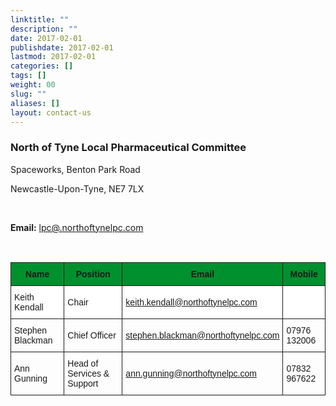 ```yaml
---
linktitle: ""
description: ""
date: 2017-02-01
publishdate: 2017-02-01
lastmod: 2017-02-01
categories: []
tags: []
weight: 00
slug: ""
aliases: []
layout: contact-us
---
```


<h3 class="f3 primary-color">North of Tyne Local Pharmaceutical Committee</h3>
<p>Spaceworks, Benton Park Road</p>
<p>Newcastle-Upon-Tyne, NE7 7LX</p>
<br>
<p><b>Email:</b> <a href="mailto:lpc@northoftynelpc.com">lpc@.northoftynelpc.com</a> </p>
<br>

<style type="text/css">
.tg  {border-collapse:collapse;border-spacing:0;}
.tg td{font-family:Arial, sans-serif;font-size:14px;padding:10px 5px;border-style:solid;border-width:1px;overflow:hidden;word-break:normal;}
.tg th{font-family:Arial, sans-serif;font-size:14px;font-weight:normal;padding:10px 5px;border-style:solid;border-width:1px;overflow:hidden;word-break:normal;}
.tg .tg-cxkv{background-color:#ffffff}
.tg .tg-whdx{font-weight:bold;background-color:#00912e}
</style>
<table class="tg">
  <tr>
    <th class="tg-whdx">Name</th>
    <th class="tg-whdx">Position</th>
    <th class="tg-whdx">Email</th>
    <th class="tg-whdx">Mobile</th>
  </tr>
  <tr>
    <td class="tg-cxkv">Keith Kendall</td>
    <td class="tg-cxkv">Chair</td>
    <td class="tg-cxkv"> <a href="mailto:keith.kendall@northoftynelpc.com">keith.kendall@northoftynelpc.com</a> </td>
    <td class="tg-cxkv"></td>
  </tr>
  <tr>
    <td class="tg-031e">Stephen Blackman</td>
    <td class="tg-031e">Chief Officer</td>
    <td class="tg-031e"> <a href="mailto:stephen.blackman@northoftynelpc.com">stephen.blackman@northoftynelpc.com</a> </td>
    <td class="tg-031e">07976 132006</td>
  </tr>
  <tr>
    <td class="tg-031e">Ann Gunning</td>
    <td class="tg-031e">Head of Services &amp; Support</td>
    <td class="tg-031e"> <a href="mailto:ann.gunning@northoftynelpc.com">ann.gunning@northoftynelpc.com</a> </td>
    <td class="tg-031e">07832 967622</td>
  </tr>
</table>
